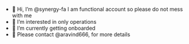 - 👋 Hi, I’m @synergy-fa I am functional account so please do not mess with me
- 👀 I’m interested in only operations 
- 🌱 I’m currently getting onboarded 
- 💞️ Please contact @aravind666, for more details 

